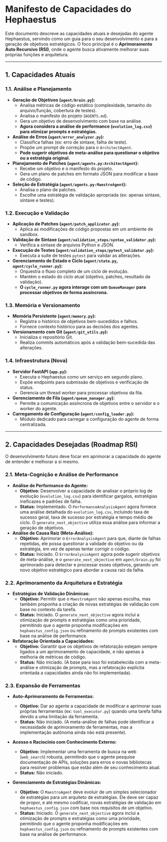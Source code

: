 # Manifesto de Capacidades do Hephaestus

Este documento descreve as capacidades atuais e desejadas do agente Hephaestus, servindo como um guia para o seu desenvolvimento e para a geração de objetivos estratégicos. O foco principal é o **Aprimoramento Auto Recursivo (RSI)**, onde o agente busca ativamente melhorar suas próprias funções e arquitetura.

---

## 1. Capacidades Atuais

### 1.1. Análise e Planejamento
- **Geração de Objetivos (`agent/brain.py`):**
  - Analisa métricas de código estático (complexidade, tamanho do arquivo/função, cobertura de testes).
  - Analisa o manifesto do projeto (`AGENTS.md`).
  - Gera um objetivo de desenvolvimento com base na análise.
  - **Agora considera a análise de performance (`evolution_log.csv`) para otimizar prompts e estratégias.**
- **Análise de Erros (`agent/error_analyzer.py`):**
  - Classifica falhas (ex: erro de sintaxe, falha de teste).
  - Propõe um prompt de correção para o `ArchitectAgent`.
  - **Pode sugerir objetivos de meta-análise para questionar o objetivo ou a estratégia original.**
- **Planejamento de Patches (`agent/agents.py:ArchitectAgent`):**
  - Recebe um objetivo e o manifesto do projeto.
  - Gera um plano de patches em formato JSON para modificar a base de código.
- **Seleção de Estratégia (`agent/agents.py:MaestroAgent`):**
  - Analisa o plano de patches.
  - Escolhe uma estratégia de validação apropriada (ex: apenas sintaxe, sintaxe e testes).

### 1.2. Execução e Validação
- **Aplicação de Patches (`agent/patch_applicator.py`):**
  - Aplica as modificações de código propostas em um ambiente de sandbox.
- **Validação de Sintaxe (`agent/validation_steps/syntax_validator.py`):**
  - Verifica a sintaxe de arquivos Python e JSON.
- **Execução de Testes (`agent/validation_steps/pytest_validator.py`):**
  - Executa a suíte de testes `pytest` para validar as alterações.
- **Gerenciamento de Estado e Ciclo (`agent/state.py`, `agent/cycle_runner.py`):**
  - Orquestra o fluxo completo de um ciclo de evolução.
  - Mantém o estado do ciclo atual (objetivo, patches, resultado da validação).
  - **O `cycle_runner.py` agora interage com um `QueueManager` para processar objetivos de forma assíncrona.**

### 1.3. Memória e Versionamento
- **Memória Persistente (`agent/memory.py`):**
  - Registra o histórico de objetivos bem-sucedidos e falhos.
  - Fornece contexto histórico para as decisões dos agentes.
- **Versionamento com Git (`agent/git_utils.py`):**
  - Inicializa o repositório Git.
  - Realiza commits automáticos após a validação bem-sucedida das alterações.

### 1.4. Infraestrutura (Nova)
- **Servidor FastAPI (`app.py`):**
  - Executa o Hephaestus como um serviço em segundo plano.
  - Expõe endpoints para submissão de objetivos e verificação de status.
  - Gerencia um thread worker para processar objetivos da fila.
- **Gerenciamento de Fila (`agent/queue_manager.py`):**
  - Permite a comunicação assíncrona de objetivos entre o servidor e o worker do agente.
- **Carregamento de Configuração (`agent/config_loader.py`):**
  - Módulo dedicado para carregar a configuração do agente de forma centralizada.

---

## 2. Capacidades Desejadas (Roadmap RSI)

O desenvolvimento futuro deve focar em aprimorar a capacidade do agente de entender e melhorar a si mesmo.

### 2.1. Meta-Cognição e Análise de Performance
- **Análise de Performance do Agente:**
  - **Objetivo:** Desenvolver a capacidade de analisar o próprio log de evolução (`evolution_log.csv`) para identificar gargalos, estratégias ineficazes e padrões de falha.
  - **Status:** Implementado. O `PerformanceAnalysisAgent` agora fornece uma análise detalhada do `evolution_log.csv`, incluindo taxa de sucesso geral, taxa de sucesso por estratégia e tempo médio de ciclo. O `generate_next_objective` utiliza essa análise para informar a geração de objetivos.
- **Análise de Causa Raiz (Meta-Análise):**
  - **Objetivo:** Aprimorar o `ErrorAnalysisAgent` para que, diante de falhas repetidas, ele possa questionar a validade do objetivo ou da estratégia, em vez de apenas tentar corrigir o código.
  - **Status:** Iniciado. O `ErrorAnalysisAgent` agora pode sugerir objetivos de meta-análise, e o `generate_next_objective` em `agent/brain.py` foi aprimorado para detectar e processar esses objetivos, gerando um novo objetivo estratégico para abordar a causa raiz da falha.

### 2.2. Aprimoramento da Arquitetura e Estratégia
- **Estratégias de Validação Dinâmicas:**
  - **Objetivo:** Permitir que o `MaestroAgent` não apenas escolha, mas também proponha a criação de novas estratégias de validação com base no contexto da tarefa.
  - **Status:** Iniciado. O `generate_next_objective` agora inclui a otimização de prompts e estratégias como uma prioridade, permitindo que o agente proponha modificações em `hephaestus_config.json` ou refinamento de prompts existentes com base na análise de performance.
- **Refatoração Orientada a Capacidades:**
  - **Objetivo:** Garantir que os objetivos de refatoração estejam sempre ligados a um aprimoramento de capacidade, e não apenas à melhoria de métricas de código.
  - **Status:** Não iniciado. (A base para isso foi estabelecida com a meta-análise e otimização de prompts, mas a refatoração explícita orientada a capacidades ainda não foi implementada).

### 2.3. Expansão de Ferramentas
- **Auto-Aprimoramento de Ferramentas:**
  - **Objetivo:** Dar ao agente a capacidade de modificar e aprimorar suas próprias ferramentas (ex: `tool_executor.py`) quando uma tarefa falha devido a uma limitação da ferramenta.
  - **Status:** Não iniciado. (A meta-análise de falhas pode identificar a necessidade de aprimoramento de ferramentas, mas a implementação autônoma ainda não está presente).

- **Acesso e Raciocínio com Conhecimento Externo:**
  - **Objetivo:** Implementar uma ferramenta de busca na web (`web_search`) robusta, permitindo que o agente pesquise documentação de APIs, soluções para erros e novas bibliotecas para resolver problemas que estão além de seu conhecimento atual.
  - **Status:** Não iniciado.

- **Gerenciamento de Estratégias Dinâmicas:**
  - **Objetivo:** O `MaestroAgent` deve evoluir de um simples selecionador de estratégias para um arquiteto de estratégias. Ele deve ser capaz de propor, e até mesmo codificar, novas estratégias de validação em `hephaestus_config.json` com base nos requisitos de um objetivo.
  - **Status:** Iniciado. O `generate_next_objective` agora inclui a otimização de prompts e estratégias como uma prioridade, permitindo que o agente proponha modificações em `hephaestus_config.json` ou refinamento de prompts existentes com base na análise de performance.
